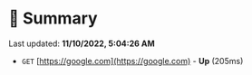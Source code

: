 # 📖 Summary
Last updated: **11/10/2022, 5:04:26 AM**

- `GET` [https://google.com](https://google.com) - **Up** (205ms)
